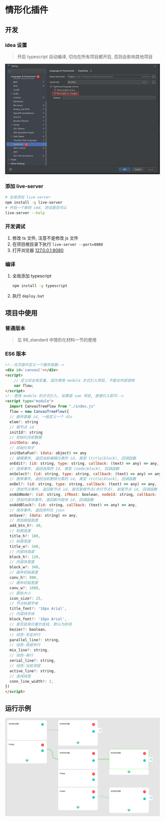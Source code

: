 # 情形化插件

## 开发

### idea 设置

> 开启 typescript 自动编译, 切勿在所有项目都开启, 否则会影响其他项目

![images](docs/idea-config.png)

### 添加 live-server

```sh
# 全局添加 live-server
npm install -g live-server
# 开启一个新的 cmd, 测试是否可以
live-server --help
```

### 开发调试

1. 修改 ts 文件, 注意不是修改 js 文件
2. 在项目根目录下执行 `live-server --port=8080`
3. 打开浏览器 [127.0.0.1:8080](127.0.0.1:8080)

### 编译

1. 全局添加 typescript

   ```sh
   npm install -g typescript
   ```

2. 执行 `deploy.bat`

## 项目中使用

### 普通版本

> 见 98_standard 中情形化材料一节的使用

### ES6 版本

```html
<!--在页面中定义一个画布容器-->
<div id='canvasC'></div>
<script>
	// 定义好全局变量, 因为使用 module 方式引入项目, 不能在外部调用
    var flow;
</script>
<!--使用 module 的方式引入, 如果是 vue 项目, 直接引入即可-->
<script type="module">
  import CanvasTreeFlow from "./index.js"
  flow = new CanvasTreeFlow({
  // 画布容器 id, 一般定义一个 div
  elem?: string
  // 根节点 id
  initId?: string
  // 初始化历史数据
  initData: any,
  // 初始化钩子
  initDataFun?: (data: object) => any
  // 编辑事件, 返回当前编辑元素的 id, 类型 (title|block), 回调函数
  onEdit?: (id: string, type: string, callback: (text) => any) => any,
  // 选择事件, 返回选择的 Id, 类型 (node|block), 回调函数
  onSelect?: (id: string, type: string, callback: (text) => any) => any,
  // 删除事件, 返回当前删除元素的 id, 类型 (title|block), 回调函数
  onDel?: (id: string, type: string, callback: (text) => any) => any,
  // 添加节点事件, 返回新节点 id, 是否是根节点(并行节点), 前驱节点 id, 回调函数
  onAddNode?: (id: string, ifRoot: boolean, nodeId: string, callback: (text) => any) => any,
  // 添加内容块事件, 返回新内容块 id, 回调函数
  onAddBlock?: (id: string, callback: (text) => any) => any,
  // 保存事件, 返回序列化 json
  onSave?: (data: string) => any,
  // 添加按钮高度
  add_btn_h?: 40, 
  // 标题高度
  title_h?: 180,
  // 标题宽度
  title_w?: 340,
  // 内容块高度
  block_h?: 120,
  // 内容块宽度
  block_w?: 340,
  // 画布初始高度
  canv_h?: 900,
  // 画布初始宽度
  canv_w?: 1600,
  // 图标大小
  icon_size?: 25,
  // 节点标题字体
  title_font?: '18px Arial',
  // 内容块字体
  block_font?: '16px Arial',
  // 是否启用贝塞尔连线, 默认为折线
  bezier?: boolean,
  // 线色-完全并行
  parallel_line?: string,
  // 线色-局部并行
  mix_line?: string,
  // 线色-串行
  serial_line?: string,
  // 线色-当前流程
  active_line?: string, 
  // 连线线宽
  conn_line_width?: 2,
})
</script>
```

## 运行示例

![image-20210610130724038](docs/run.png)